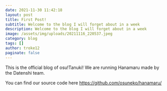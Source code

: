 ```yaml
---
date: 2021-11-30 11:42:18
layout: post
title: First Post!
subtitle: Welcome to the blog I will forget about in a week
description: Welcome to the blog I will forget about in a week
image: /assets/img/uploads/20211116_220537.jpeg
category: blog
tags: []
author: troke12
paginate: false
---
```

This is the official blog of osu!Tanuki! We are running Hanamaru made by the Datenshi team. 

You can find our source code here <https://github.com/osuneko/hanamaru/>